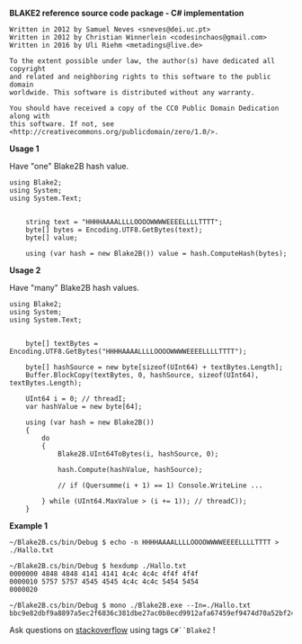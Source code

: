﻿
**﻿BLAKE2 reference source code package - C# implementation**

```
Written in 2012 by Samuel Neves <sneves@dei.uc.pt>
Written in 2012 by Christian Winnerlein <codesinchaos@gmail.com>
Written in 2016 by Uli Riehm <metadings@live.de>

To the extent possible under law, the author(s) have dedicated all copyright
and related and neighboring rights to this software to the public domain
worldwide. This software is distributed without any warranty.

You should have received a copy of the CC0 Public Domain Dedication along with
this software. If not, see <http://creativecommons.org/publicdomain/zero/1.0/>.
```

**Usage 1**

Have "one" Blake2B hash value.

```
using Blake2;
using System;
using System.Text;


	string text = "HHHHAAAALLLLOOOOWWWWEEEELLLLTTTT";
	byte[] bytes = Encoding.UTF8.GetBytes(text);
	byte[] value;

	using (var hash = new Blake2B()) value = hash.ComputeHash(bytes);

```

**Usage 2**

Have "many" Blake2B hash values.

```
using Blake2;
using System;
using System.Text;


	byte[] textBytes = Encoding.UTF8.GetBytes("HHHHAAAALLLLOOOOWWWWEEEELLLLTTTT");

	byte[] hashSource = new byte[sizeof(UInt64) + textBytes.Length];
	Buffer.BlockCopy(textBytes, 0, hashSource, sizeof(UInt64), textBytes.Length);

	UInt64 i = 0; // threadI;
	var hashValue = new byte[64];

	using (var hash = new Blake2B())
	{
		do
		{
			Blake2B.UInt64ToBytes(i, hashSource, 0);

			hash.Compute(hashValue, hashSource);

			// if (Quersumme(i + 1) == 1) Console.WriteLine ...

		} while (UInt64.MaxValue > (i += 1)); // threadC));
	}

```

**Example 1**

```
~/Blake2B.cs/bin/Debug $ echo -n HHHHAAAALLLLOOOOWWWWEEEELLLLTTTT > ./Hallo.txt

~/Blake2B.cs/bin/Debug $ hexdump ./Hallo.txt 
0000000 4848 4848 4141 4141 4c4c 4c4c 4f4f 4f4f
0000010 5757 5757 4545 4545 4c4c 4c4c 5454 5454
0000020

~/Blake2B.cs/bin/Debug $ mono ./Blake2B.exe --In=./Hallo.txt
bbc9e82dbf9a8897a5ec2f6836c381dbe27ac0b8ecd9912afa67459ef9474d70a52bf24ad5dcf29dbb8004d19a387b6516cc47ffae99d59d52efc013456c6b48
```

Ask questions on [stackoverflow](http://stackoverflow.com/questions/tagged/c%23+blake2) using tags `C#``Blake2` !


